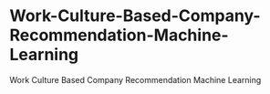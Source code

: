 # Work-Culture-Based-Company-Recommendation-Machine-Learning
Work Culture Based Company Recommendation Machine Learning
